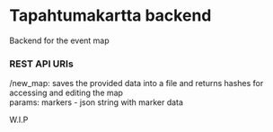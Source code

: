 # Tapahtumakartta backend
Backend for the event map

### REST API URIs
/new_map: saves the provided data into a file and returns hashes for accessing and editing the map  
 params: markers - json string with marker data
 
 W.I.P
